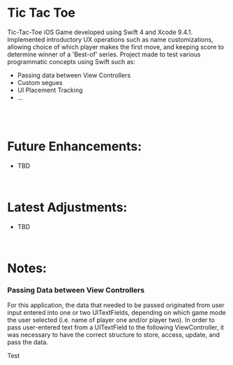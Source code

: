 # Tic Tac Toe
Tic-Tac-Toe iOS Game developed using Swift 4 and Xcode 9.4.1. Implemented introductory UX operations such as name customizations, allowing choice of which player makes the first move, and keeping score to determine winner of a 'Best-of' series. 
Project made to test various programmatic concepts using Swift such as:

<ul> 
  <li> Passing data between View Controllers </li>
  <li> Custom segues </li>
  <li> UI Placement Tracking </li>
  <li> ... </li>
</ul>
</br>


</br>


<h1>Future Enhancements:</h1>
<ul>
  <li> TBD </li>
</ul>

</br>

<h1>Latest Adjustments:</h1>
<ul>
  <li> TBD </li>
</ul>


</br>


<h1>Notes:</h1>

<h3>Passing Data between View Controllers </h3>

<p>
  For this application, the data that needed to be passed originated from user input entered into one or two UITextFields, depending on which game mode the user selected (i.e. name of player one and/or player two). In order to pass user-entered text from a UITextField to the following ViewController, it was necessary to have the correct structure to store, access, update, and pass the data. 
</p>

<p> Test </p>
